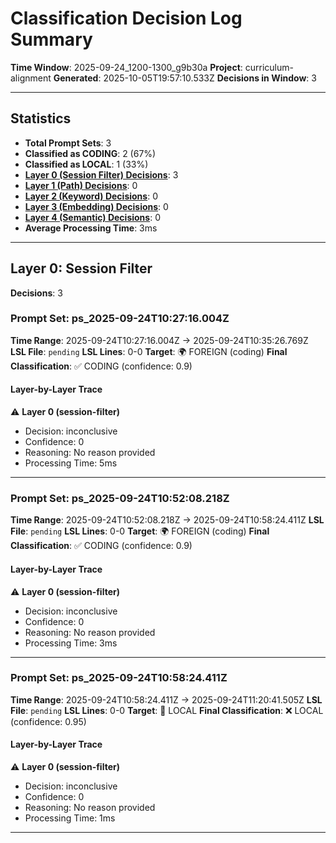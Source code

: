 # Classification Decision Log Summary

**Time Window**: 2025-09-24_1200-1300_g9b30a
**Project**: curriculum-alignment
**Generated**: 2025-10-05T19:57:10.533Z
**Decisions in Window**: 3

---

## Statistics

- **Total Prompt Sets**: 3
- **Classified as CODING**: 2 (67%)
- **Classified as LOCAL**: 1 (33%)
- **[Layer 0 (Session Filter) Decisions](#layer-0-session-filter)**: 3
- **[Layer 1 (Path) Decisions](#layer-1-path)**: 0
- **[Layer 2 (Keyword) Decisions](#layer-2-keyword)**: 0
- **[Layer 3 (Embedding) Decisions](#layer-3-embedding)**: 0
- **[Layer 4 (Semantic) Decisions](#layer-4-semantic)**: 0
- **Average Processing Time**: 3ms

---

## Layer 0: Session Filter

**Decisions**: 3

### Prompt Set: ps_2025-09-24T10:27:16.004Z

**Time Range**: 2025-09-24T10:27:16.004Z → 2025-09-24T10:35:26.769Z
**LSL File**: `pending`
**LSL Lines**: 0-0
**Target**: 🌍 FOREIGN (coding)
**Final Classification**: ✅ CODING (confidence: 0.9)

#### Layer-by-Layer Trace

⚠️ **Layer 0 (session-filter)**
- Decision: inconclusive
- Confidence: 0
- Reasoning: No reason provided
- Processing Time: 5ms

---

### Prompt Set: ps_2025-09-24T10:52:08.218Z

**Time Range**: 2025-09-24T10:52:08.218Z → 2025-09-24T10:58:24.411Z
**LSL File**: `pending`
**LSL Lines**: 0-0
**Target**: 🌍 FOREIGN (coding)
**Final Classification**: ✅ CODING (confidence: 0.9)

#### Layer-by-Layer Trace

⚠️ **Layer 0 (session-filter)**
- Decision: inconclusive
- Confidence: 0
- Reasoning: No reason provided
- Processing Time: 3ms

---

### Prompt Set: ps_2025-09-24T10:58:24.411Z

**Time Range**: 2025-09-24T10:58:24.411Z → 2025-09-24T11:20:41.505Z
**LSL File**: `pending`
**LSL Lines**: 0-0
**Target**: 📍 LOCAL
**Final Classification**: ❌ LOCAL (confidence: 0.95)

#### Layer-by-Layer Trace

⚠️ **Layer 0 (session-filter)**
- Decision: inconclusive
- Confidence: 0
- Reasoning: No reason provided
- Processing Time: 1ms

---

